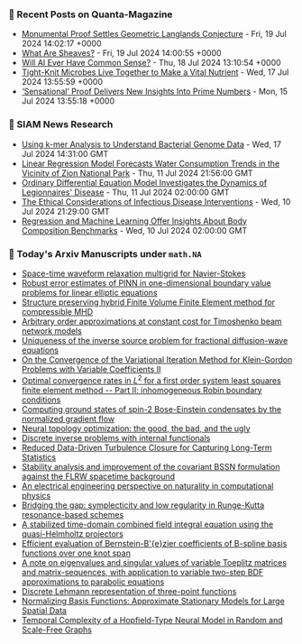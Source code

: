 ### 📝 Recent Posts on Quanta-Magazine
<!-- quanta starts -->
* <a href="https://www.quantamagazine.org/monumental-proof-settles-geometric-langlands-conjecture-20240719/">Monumental Proof Settles Geometric Langlands Conjecture</a> - Fri, 19 Jul 2024 14:02:17 +0000
* <a href="https://www.quantamagazine.org/what-are-sheaves-20240719/">What Are Sheaves?</a> - Fri, 19 Jul 2024 14:00:55 +0000
* <a href="https://www.quantamagazine.org/will-ai-ever-have-common-sense-20240718/">Will AI Ever Have Common Sense?</a> - Thu, 18 Jul 2024 13:10:54 +0000
* <a href="https://www.quantamagazine.org/tight-knit-microbes-live-together-to-make-a-vital-nutrient-20240717/">Tight-Knit Microbes Live Together to Make a Vital Nutrient</a> - Wed, 17 Jul 2024 13:55:59 +0000
* <a href="https://www.quantamagazine.org/sensational-proof-delivers-new-insights-into-prime-numbers-20240715/">‘Sensational’ Proof Delivers New Insights Into Prime Numbers</a> - Mon, 15 Jul 2024 13:55:18 +0000
<!-- quanta ends -->

### 📝 SIAM News Research
<!-- siam-news starts -->
* <a href="https://sinews.siam.org/Details-Page/using-k-mer-analysis-to-understand-bacterial-genome-data">Using k-mer Analysis to Understand Bacterial Genome Data</a> - Wed, 17 Jul 2024 14:31:00 GMT
* <a href="https://sinews.siam.org/Details-Page/linear-regression-model-forecasts-water-consumption-trends-in-the-vicinity-of-zion-national-park">Linear Regression Model Forecasts Water Consumption Trends in the Vicinity of Zion National Park</a> - Thu, 11 Jul 2024 21:56:00 GMT
* <a href="https://sinews.siam.org/Details-Page/ordinary-differential-equation-model-investigates-the-dynamics-of-legionnaires-disease">Ordinary Differential Equation Model Investigates the Dynamics of Legionnaires' Disease</a> - Thu, 11 Jul 2024 02:00:00 GMT
* <a href="https://sinews.siam.org/Details-Page/the-ethical-considerations-of-infectious-disease-interventions">The Ethical Considerations of Infectious Disease Interventions</a> - Wed, 10 Jul 2024 21:29:00 GMT
* <a href="https://sinews.siam.org/Details-Page/regression-and-machine-learning-offer-insights-about-body-composition-benchmarks">Regression and Machine Learning Offer Insights About Body Composition Benchmarks</a> - Wed, 10 Jul 2024 02:00:00 GMT
<!-- siam-news ends -->

### 📝 Today's Arxiv Manuscripts under ``math.NA``
<!-- arxiv-math-na starts -->
* <a href="https://arxiv.org/abs/2407.13997">Space-time waveform relaxation multigrid for Navier-Stokes</a>
* <a href="https://arxiv.org/abs/2407.14051">Robust error estimates of PINN in one-dimensional boundary value problems for linear elliptic equations</a>
* <a href="https://arxiv.org/abs/2407.14141">Structure preserving hybrid Finite Volume Finite Element method for compressible MHD</a>
* <a href="https://arxiv.org/abs/2407.14388">Arbitrary order approximations at constant cost for Timoshenko beam network models</a>
* <a href="https://arxiv.org/abs/2407.14413">Uniqueness of the inverse source problem for fractional diffusion-wave equations</a>
* <a href="https://arxiv.org/abs/2407.14423">On the Convergence of the Variational Iteration Method for Klein-Gordon Problems with Variable Coefficients II</a>
* <a href="https://arxiv.org/abs/2407.14424">Optimal convergence rates in $L^2$ for a first order system least squares finite element method -- Part II: inhomogeneous Robin boundary conditions</a>
* <a href="https://arxiv.org/abs/2407.14441">Computing ground states of spin-2 Bose-Einstein condensates by the normalized gradient flow</a>
* <a href="https://arxiv.org/abs/2407.13954">Neural topology optimization: the good, the bad, and the ugly</a>
* <a href="https://arxiv.org/abs/2407.13955">Discrete inverse problems with internal functionals</a>
* <a href="https://arxiv.org/abs/2407.14132">Reduced Data-Driven Turbulence Closure for Capturing Long-Term Statistics</a>
* <a href="https://arxiv.org/abs/2407.14305">Stability analysis and improvement of the covariant BSSN formulation against the FLRW spacetime background</a>
* <a href="https://arxiv.org/abs/1809.01002">An electrical engineering perspective on naturality in computational physics</a>
* <a href="https://arxiv.org/abs/2205.05024">Bridging the gap: symplecticity and low regularity in Runge-Kutta resonance-based schemes</a>
* <a href="https://arxiv.org/abs/2312.06367">A stabilized time-domain combined field integral equation using the quasi-Helmholtz projectors</a>
* <a href="https://arxiv.org/abs/2404.10396">Efficient evaluation of Bernstein-B'{e}zier coefficients of B-spline basis functions over one knot span</a>
* <a href="https://arxiv.org/abs/2407.00792">A note on eigenvalues and singular values of variable Toeplitz matrices and matrix-sequences, with application to variable two-step BDF approximations to parabolic equations</a>
* <a href="https://arxiv.org/abs/2405.06716">Discrete Lehmann representation of three-point functions</a>
* <a href="https://arxiv.org/abs/2405.13821">Normalizing Basis Functions: Approximate Stationary Models for Large Spatial Data</a>
* <a href="https://arxiv.org/abs/2406.12895">Temporal Complexity of a Hopfield-Type Neural Model in Random and Scale-Free Graphs</a>
<!-- arxiv-math-na ends -->
